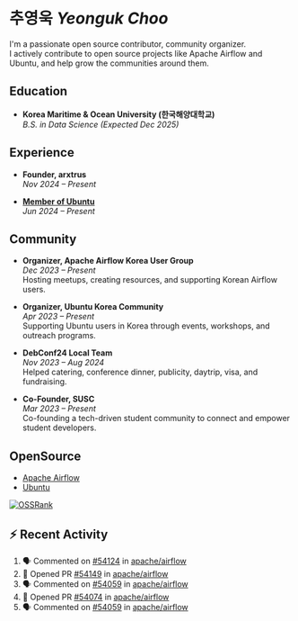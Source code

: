 # 추영욱 *Yeonguk Choo*

I'm a passionate open source contributor, community organizer.  
I actively contribute to open source projects like Apache Airflow and Ubuntu, and help grow the communities around them.  

## Education

- **Korea Maritime & Ocean University (한국해양대학교)**  
  *B.S. in Data Science (Expected Dec 2025)*  

## Experience
- **Founder, arxtrus**  
  _Nov 2024 – Present_  

- **[Member of Ubuntu](https://launchpad.net/~ubuntumembers)**  
  _Jun 2024 – Present_  


## Community

- **Organizer, Apache Airflow Korea User Group**  
  _Dec 2023 – Present_  
  Hosting meetups, creating resources, and supporting Korean Airflow users.

- **Organizer, Ubuntu Korea Community**  
  _Apr 2023 – Present_  
  Supporting Ubuntu users in Korea through events, workshops, and outreach programs.

- **DebConf24 Local Team**  
  _Nov 2023 – Aug 2024_  
  Helped catering, conference dinner, publicity, daytrip, visa, and fundraising.

- **Co-Founder, SUSC**  
  _Mar 2023 – Present_  
  Co-founding a tech-driven student community to connect and empower student developers.

## OpenSource
- [Apache Airflow](https://github.com/apache/airflow/pulls?q=is%3Apr+author%3Achoo121600+)
- [Ubuntu](https://launchpad.net/~choo121600)

[![OSSRank](https://ossrank.com/widget/1003272)](https://ossrank.com/c/1003272-yeonguk)


## :zap: Recent Activity
<!--START_SECTION:activity-->
1. 🗣 Commented on [#54124](https://github.com/apache/airflow/issues/54124#issuecomment-3157444170) in [apache/airflow](https://github.com/apache/airflow)
2. 💪 Opened PR [#54149](https://github.com/apache/airflow/pull/54149) in [apache/airflow](https://github.com/apache/airflow)
3. 🗣 Commented on [#54059](https://github.com/apache/airflow/pull/54059#issuecomment-3148653804) in [apache/airflow](https://github.com/apache/airflow)
4. 💪 Opened PR [#54074](https://github.com/apache/airflow/pull/54074) in [apache/airflow](https://github.com/apache/airflow)
5. 🗣 Commented on [#54059](https://github.com/apache/airflow/pull/54059#issuecomment-3148641059) in [apache/airflow](https://github.com/apache/airflow)
<!--END_SECTION:activity-->

